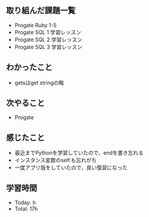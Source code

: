 ## 取り組んだ課題一覧
- Progate Ruby 1-5
- Progate SQL 1 学習レッスン
- Progate SQL 2 学習レッスン
- Progate SQL 3 学習レッスン
## わかったこと
- getsはget stringの略
## 次やること
- Progate 
## 感じたこと
- 最近までPythonを学習していたので、endを書き忘れる
- インスタンス変数のself.も忘れがち
- 一度アプリ版をしていたので、良い復習になった
## 学習時間
- Today: h
- Total: 17h
